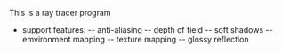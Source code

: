 This is a ray tracer program
- support features:
-- anti-aliasing
-- depth of field
-- soft shadows
-- emvironment mapping
-- texture mapping
-- glossy reflection
